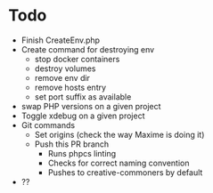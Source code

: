 # Todo

- Finish CreateEnv.php
- Create command for destroying env
  - stop docker containers
  - destroy volumes
  - remove env dir
  - remove hosts entry
  - set port suffix as available
- swap PHP versions on a given project
- Toggle xdebug on a given project
- Git commands
  - Set origins (check the way Maxime is doing it)
  - Push this PR branch
    - Runs phpcs linting
    - Checks for correct naming convention
    - Pushes to creative-commoners by default
- ??
